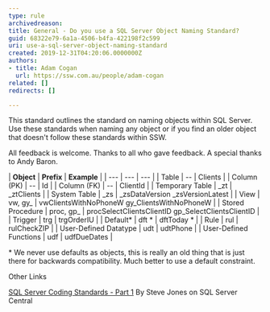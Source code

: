 ```yaml
---
type: rule
archivedreason: 
title: General - Do you use a SQL Server Object Naming Standard?
guid: 68322e79-6a1a-4506-b4fa-422198f2c599
uri: use-a-sql-server-object-naming-standard
created: 2019-12-31T04:20:06.0000000Z
authors:
- title: Adam Cogan
  url: https://ssw.com.au/people/adam-cogan
related: []
redirects: []

---
```


This standard outlines the standard on naming objects within SQL Server. Use these standards when naming any object or if you find an older object that doesn't follow these standards within SSW.

<!--endintro-->

All feedback is welcome. Thanks to all who gave feedback. A special thanks to Andy Baron.



| **Object** 
 |  **Prefix** 
 |  **Example** 
 |
| --- | --- | --- |
| Table
 | --
 | Clients
 |
| Column (PK)
 | --
 | Id
 |
| Column (FK)
 | --
 | ClientId
 |
| Temporary Table
 | \_zt
 | \_ztClients
 |
| System Table
 | \_zs
 | \_zsDataVersion
\_zsVersionLatest
 |
| View
 | vw, gy\_
 | vwClientsWithNoPhoneW
gy\_ClientsWithNoPhoneW
 |
| Stored Procedure
 | proc, gp\_
 | procSelectClientsClientID
gp\_SelectClientsClientID
 |
| Trigger
 | trg
 | trgOrderIU
 |
| Default\*
 | dft \*
 | dftToday \*
 |
| Rule
 | rul
 | rulCheckZIP
 |
| User-Defined Datatype
 | udt
 | udtPhone
 |
| User-Defined Functions
 | udf
 | udfDueDates
 |


\* We never use defaults as objects, this is really an old thing that is just there for backwards compatibility. Much better to use a default constraint.



Other Links

[SQL Server Coding Standards - Part 1](https&#58;//www.ssw.com.au/ssw/Redirect/SQLServer/SQLServerCentralcodingstandardspart1.htm)
By Steve Jones on SQL Server Central
